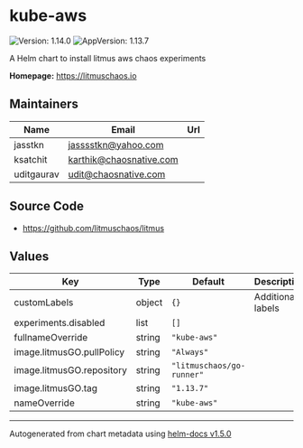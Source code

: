 # kube-aws

![Version: 1.14.0](https://img.shields.io/badge/Version-1.14.0-informational?style=flat-square) ![AppVersion: 1.13.7](https://img.shields.io/badge/AppVersion-1.13.7-informational?style=flat-square)

A Helm chart to install litmus aws chaos experiments

**Homepage:** <https://litmuschaos.io>

## Maintainers

| Name | Email | Url |
| ---- | ------ | --- |
| jasstkn | jasssstkn@yahoo.com |  |
| ksatchit | karthik@chaosnative.com |  |
| uditgaurav | udit@chaosnative.com |  |

## Source Code

* <https://github.com/litmuschaos/litmus>

## Values

| Key | Type | Default | Description |
|-----|------|---------|-------------|
| customLabels | object | `{}` | Additional labels |
| experiments.disabled | list | `[]` |  |
| fullnameOverride | string | `"kube-aws"` |  |
| image.litmusGO.pullPolicy | string | `"Always"` |  |
| image.litmusGO.repository | string | `"litmuschaos/go-runner"` |  |
| image.litmusGO.tag | string | `"1.13.7"` |  |
| nameOverride | string | `"kube-aws"` |  |

----------------------------------------------
Autogenerated from chart metadata using [helm-docs v1.5.0](https://github.com/norwoodj/helm-docs/releases/v1.5.0)
